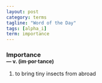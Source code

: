 ```yaml
---
layout: post
category: terms
tagline: "Word of the Day"
tags: [alpha_i]
term: importance
---
```


<h3>Importance<br/> <small>&mdash; v. (im<span>&middot;</span>por<span>&middot;</span>tance)</small></h3>
<p><ol>
<li>to bring tiny insects from abroad</li>
</ol></p>
